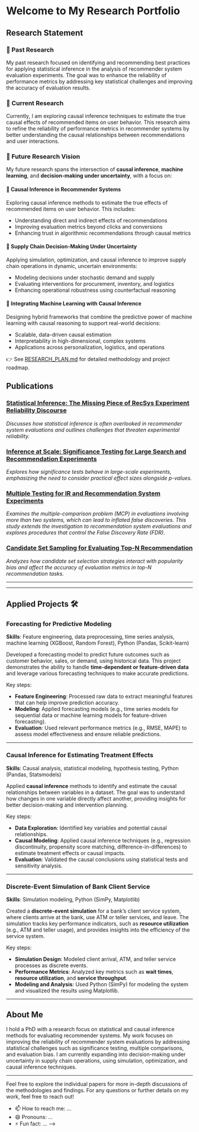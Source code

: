 # Welcome to My Research Portfolio

## Research Statement

### 🔭 Past Research
My past research focused on identifying and recommending best practices for applying statistical inference in the analysis of recommender system evaluation experiments. The goal was to enhance the reliability of performance metrics by addressing key statistical challenges and improving the accuracy of evaluation results.

### 🔭 Current Research
Currently, I am exploring causal inference techniques to estimate the true causal effects of recommended items on user behavior. This research aims to refine the reliability of performance metrics in recommender systems by better understanding the causal relationships between recommendations and user interactions.

### 🔭 Future Research Vision

My future research spans the intersection of **causal inference**, **machine learning**, and **decision-making under uncertainty**, with a focus on:

#### 📌 Causal Inference in Recommender Systems
Exploring causal inference methods to estimate the true effects of recommended items on user behavior. This includes:
- Understanding direct and indirect effects of recommendations
- Improving evaluation metrics beyond clicks and conversions
- Enhancing trust in algorithmic recommendations through causal metrics

#### 📌 Supply Chain Decision-Making Under Uncertainty
Applying simulation, optimization, and causal inference to improve supply chain operations in dynamic, uncertain environments:
- Modeling decisions under stochastic demand and supply
- Evaluating interventions for procurement, inventory, and logistics
- Enhancing operational robustness using counterfactual reasoning

#### 📌 Integrating Machine Learning with Causal Inference
Designing hybrid frameworks that combine the predictive power of machine learning with causal reasoning to support real-world decisions:
- Scalable, data-driven causal estimation
- Interpretability in high-dimensional, complex systems
- Applications across personalization, logistics, and operations

👉 See [RESEARCH_PLAN.md](./RESEARCH_PLAN.md) for detailed methodology and project roadmap.


## Publications

### [Statistical Inference: The Missing Piece of RecSys Experiment Reliability Discourse](https://arxiv.org/abs/2109.06424)
*Discusses how statistical inference is often overlooked in recommender system evaluations and outlines challenges that threaten experimental reliability.*

### [Inference at Scale: Significance Testing for Large Search and Recommendation Experiments](https://arxiv.org/abs/2305.02461)
*Explores how significance tests behave in large-scale experiments, emphasizing the need to consider practical effect sizes alongside p-values.*

### [Multiple Testing for IR and Recommendation System Experiments](https://md.ekstrandom.net/pubs/ecir2024-multiple-testing.pdf)
*Examines the multiple-comparison problem (MCP) in evaluations involving more than two systems, which can lead to inflated false discoveries. This study extends the investigation to recommendation system evaluations and explores procedures that control the False Discovery Rate (FDR).*

### [Candidate Set Sampling for Evaluating Top-N Recommendation](https://arxiv.org/pdf/2309.11723)
*Analyzes how candidate set selection strategies interact with popularity bias and affect the accuracy of evaluation metrics in top-N recommendation tasks.*

---


---

## Applied Projects 🛠️

### **Forecasting for Predictive Modeling**  
**Skills**: Feature engineering, data preprocessing, time series analysis, machine learning (XGBoost, Random Forest), Python (Pandas, Scikit-learn)

Developed a forecasting model to predict future outcomes such as customer behavior, sales, or demand, using historical data. This project demonstrates the ability to handle **time-dependent or feature-driven data** and leverage various forecasting techniques to make accurate predictions.

Key steps:
- **Feature Engineering**: Processed raw data to extract meaningful features that can help improve prediction accuracy.
- **Modeling**: Applied forecasting models (e.g., time series models for sequential data or machine learning models for feature-driven forecasting).
- **Evaluation**: Used relevant performance metrics (e.g., RMSE, MAPE) to assess model effectiveness and ensure reliable predictions.

---

### **Causal Inference for Estimating Treatment Effects**  
**Skills**: Causal analysis, statistical modeling, hypothesis testing, Python (Pandas, Statsmodels)

Applied **causal inference** methods to identify and estimate the causal relationships between variables in a dataset. The goal was to understand how changes in one variable directly affect another, providing insights for better decision-making and intervention planning.

Key steps:
- **Data Exploration**: Identified key variables and potential causal relationships.
- **Causal Modeling**: Applied causal inference techniques (e.g., regression discontinuity, propensity score matching, difference-in-differences) to estimate treatment effects or causal impacts.
- **Evaluation**: Validated the causal conclusions using statistical tests and sensitivity analysis.

---

### **Discrete-Event Simulation of Bank Client Service**  
**Skills**: Simulation modeling, Python (SimPy, Matplotlib)

Created a **discrete-event simulation** for a bank’s client service system, where clients arrive at the bank, use ATM or teller services, and leave. The simulation tracks key performance indicators, such as **resource utilization** (e.g., ATM and teller usage), and provides insights into the efficiency of the service system.

Key steps:
- **Simulation Design**: Modeled client arrival, ATM, and teller service processes as discrete events.
- **Performance Metrics**: Analyzed key metrics such as **wait times**, **resource utilization**, and **service throughput**.
- **Modeling and Analysis**: Used Python (SimPy) for modeling the system and visualized the results using Matplotlib.

---


## About Me

I hold a PhD with a research focus on statistical and causal inference methods for evaluating recommender systems. My work focuses on improving the reliability of recommender system evaluations by addressing statistical challenges such as significance testing, multiple comparisons, and evaluation bias. I am currently expanding into decision-making under uncertainty in supply chain operations, using simulation, optimization, and causal inference techniques.

---

Feel free to explore the individual papers for more in-depth discussions of the methodologies and findings. For any questions or further details on my work, feel free to reach out!






<!--
<h1>Ngozi Ihemelandu <br/>Data Scientist <br/> <a href="https://www.linkedin.com/in/nihemelandu/">linkedin</a>
</h1> 
<h2>📺Data Analytics Techniques and Methodologies:</h2>

  - <b>[Descriptive Analytics](https://github.com/nihemelandu/Descriptive-Analytics.git) </b>
  - <b>[Causal Inference](https://github.com/nihemelandu/Causal-Inference.git) </b>
  - <b>[Predictive Analytics](https://github.com/nihemelandu/Predictive-Analytics.git) </b>
  - <b>[Prescriptive Analytics](https://github.com/nihemelandu/Prescriptive-Analytics.git) </b>
  - [Praciting DS & Algos in Python](https://github.com/joshmadakor1/Algorithms-Practice)
<h2>📺Independent Projects:</h2>
<h2>👨‍💻 Research Projects:</h2>

- <b>[Pairwise Significance Testing for Recommendation Experiments](https://github.com/Ngozi-Ihemelandu/Prj2-Pairwise-Testing)</b>
- <b>[Multiple Testing for Recommendation System Experiments](https://github.com/Ngozi-Ihemelandu/Prj3-Multiple-Testing)</b>


<h2>📺 Exploratory Data Analysis</h2>
  - <b>[With Python](https://github.com/nihemelandu/EDA_PYTHON.git) </b>

  
<h2> 🤳 Connect with me:</h2>

**nihemelandu/nihemelandu** is a ✨ _special_ ✨ repository because its `README.md` (this file) appears on your GitHub profile.

Here are some ideas to get you started:

- 🔭 I’m currently working on ...
- 🌱 I’m currently learning ...
- 👯 I’m looking to collaborate on ...
- 🤔 I’m looking for help with ...
- 💬 Ask me about ...
-->
- 📫 How to reach me: ...
- 😄 Pronouns: ...
- ⚡ Fun fact: ...
-->

